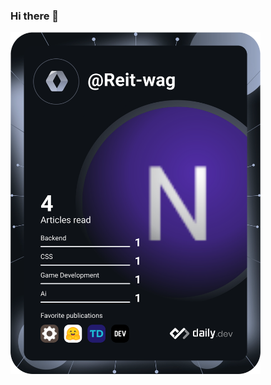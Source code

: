 ### Hi there 👋
<a href="https://app.daily.dev/DailyDevTips"><img src="https://github.com/Reit-wag/Reit-wag/blob/master/devcard.svg" width="400" alt="Reit-wag Dev Card"/></a>
<!--
**Reit-wag/Reit-wag** is a ✨ _special_ ✨ repository because its `README.md` (this file) appears on your GitHub profile.

Here are some ideas to get you started:

- 🔭 I’m currently working on ...
- 🌱 I’m currently learning ...
- 👯 I’m looking to collaborate on ...
- 🤔 I’m looking for help with ...
- 💬 Ask me about ...
- 📫 How to reach me: ...
- 😄 Pronouns: ...
- ⚡ Fun fact: ...
-->
